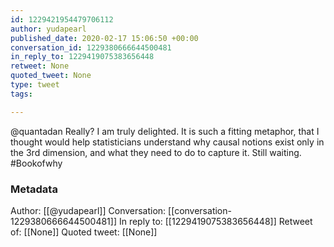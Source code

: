 ```yaml
---
id: 1229421954479706112
author: yudapearl
published_date: 2020-02-17 15:06:50 +00:00
conversation_id: 1229380666644500481
in_reply_to: 1229419075383656448
retweet: None
quoted_tweet: None
type: tweet
tags:

---
```


@quantadan Really? I am truly delighted. It is such a fitting metaphor, that I thought would help statisticians understand why causal notions exist only in the 3rd dimension, and what they need to do to capture it. Still waiting. #Bookofwhy

### Metadata

Author: [[@yudapearl]]
Conversation: [[conversation-1229380666644500481]]
In reply to: [[1229419075383656448]]
Retweet of: [[None]]
Quoted tweet: [[None]]
